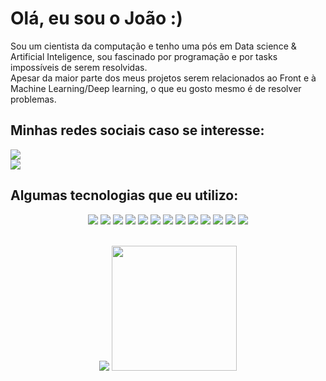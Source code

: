 <strong>
    <h1 align="left">Olá, eu sou o João :)</h1>
</strong>
<span align="left">
    Sou um cientista da computação e tenho uma pós em Data science & Artificial Inteligence, sou fascinado por programação e por tasks impossíveis de serem resolvidas.
</span>
<br />
<span align="left">
    Apesar da maior parte dos meus projetos serem relacionados ao Front e à Machine Learning/Deep learning, o que eu gosto mesmo é de resolver problemas.
</span>

<h2 align="left">
    Minhas redes sociais caso se interesse:
</h2>

<div align="left">
<a href="https://www.linkedin.com/in/jo%C3%A3o-pedro-soares-piovesan-724235191/">
<img src="https://img.shields.io/badge/LinkedIn-0077B5?style=for-the-badge&logo=linkedin&logoColor=white"/>
</a>

<br/>

<a href="mailto:verdantxd@gmail.com">
<img src="https://img.shields.io/badge/Gmail-D14836?style=for-the-badge&logo=gmail&logoColor=white"/>
</a>

<br/>
<h2 align="left">
    Algumas tecnologias que eu utilizo:
</h2>

<div align="center">

![](https://img.shields.io/badge/-Python-informational?style=for-the-badge&logo=python&color=000000)
![](https://img.shields.io/badge/next.js-000000?style=for-the-badge&logo=nextdotjs&logoColor=white)
![](https://img.shields.io/badge/TypeScript-000000?style=for-the-badge&logo=typescript&logoColor=white&logoColor=007ACC)
![](https://img.shields.io/badge/React-000000?style=for-the-badge&logo=react&logoColor=61DAFB)
![](https://img.shields.io/badge/React_Native-000000?style=for-the-badge&logo=react&logoColor=007ACC)
![](https://img.shields.io/badge/Expo-000000?style=for-the-badge&logo=expo&logoColor=white)
![](https://img.shields.io/badge/Node.js-000000?style=for-the-badge&logo=nodedotjs&logoColor=339933)
![](https://img.shields.io/badge/TailwindCSS-000000?style=for-the-badge&logo=tailwindcss&logoColor=007ACC)
![](https://img.shields.io/badge/ChakraUI-000000?style=for-the-badge&logo=chakraui&logoColor=007ACC)
![](https://img.shields.io/badge/-MongoDB-informational?style=for-the-badge&logo=MongoDB&mongodbColor=white&color=000000)
![](https://img.shields.io/badge/prisma-000000?style=for-the-badge&logo=prisma&logoColor=white)
![](https://img.shields.io/badge/-JavaScript-informational?style=for-the-badge&logo=JavaScript&color=000000)
![](https://img.shields.io/badge/ViteJS-000000?style=for-the-badge&logo=vite&logoColor=007ACC)
</div>

<br />

<div align="center">
    <img src="https://github-readme-streak-stats.herokuapp.com/?user=Verdant31&theme=tokyonight"/>
    <img height="200em" src="https://github-readme-stats.vercel.app/api?username=Verdant31&show_icons=true&theme=tokyonight&include_all_commits=true&count_private=true"/>
</div>

